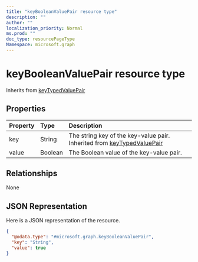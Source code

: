 ```yaml
---
title: "keyBooleanValuePair resource type"
description: ""
author: ""
localization_priority: Normal
ms.prod: ""
doc_type: resourcePageType
Namespace: microsoft.graph
---
```



# keyBooleanValuePair resource type




Inherits from [keyTypedValuePair](../resources/keyTypedValuePair.md)

## Properties
|Property|Type|Description|
|:---|:---|:---|
|key|String|The string key of the key-value pair. Inherited from [keyTypedValuePair](../resources/keyTypedValuePair.md)|
|value|Boolean|The Boolean value of the key-value pair.|

## Relationships
None

## JSON Representation
Here is a JSON representation of the resource.
<!-- {
  "blockType": "resource",
  "@odata.type": "microsoft.graph.keyBooleanValuePair"
}
-->
``` json
{
  "@odata.type": "#microsoft.graph.keyBooleanValuePair",
  "key": "String",
  "value": true
}
```

